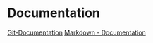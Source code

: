 # Documentation
[Git-Documentation](https://git-scm.com/doc)
[Markdown - Documentation](https://guides.github.com/features/mastering-markdown)